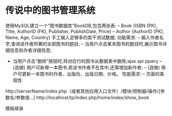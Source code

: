 ﻿# 传说中的图书管理系统




使用MySQL建立一个“图书数据库“BookDB,包含两张表:
– Book {ISBN (PK), Title, AuthorID (FK), Publisher, PublishDate, Price}
– Author {AuthorID (PK), Name, Age, Country}
 手工输入足够多的若干测试数据;
 功能需求:
– 输入作者名字,查询该作者所著的全部图书的题目;
– 当用户点击某本图书的题目时,展示图书详细信息和作者详细信息; 
- 当用户点击“删除”按钮时,将对应行的图书从数据表中删除;ajax api jquery
– (选做) 用户可新增一本图书,若该书作者不在库中,还需增加新作者;
– (选做) 用户可更新一本图书的作者、出版社、出版日期、价格。
 性能需求:
– 页面的美观性


http://serverName/index.php（或者其他应用入口文件）/模块/控制器/操作/[参数名/参数值...]
http://localhost/tp/index.php/home/index/show_book


模板继承